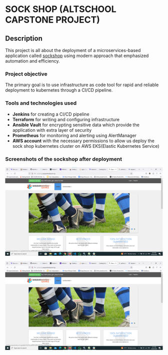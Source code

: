 # SOCK SHOP (ALTSCHOOL CAPSTONE PROJECT)

## Description

This project is all about the deployment of a microservices-based application called [sockshop](https://github.com/microservices-demo/microservices-demo/blob/master/deploy/kubernetes/helm-chart/values.yaml) using modern approach that emphasized automation and efficiency.

### Project objective
The primary goal is to use infrastructure as code tool for rapid and reliable deployment to kubernetes through a CI/CD pipeline.

### Tools and technologies used
- **Jenkins** for creating a CI/CD pipeline
- **Terraform** for writing and configuring infrastructure
- **Ansible Vault** for encrypting sensitive data which provide the application with extra layer of security
- **Prometheus** for monitoring and alerting using AlertManager
- **AWS account** with the necessary permissions to allow us deploy the sock shop kubernetes cluster on AWS EKS(Elastic Kubernetes Service)

### Screenshots of the sockshop after deployment

![Screenshot sockshop](https://github.com/codedken/altschool-capstone-project/blob/main/sockshop_screenshot1.png?raw=true)

![Screenshot grafana prometheus](https://github.com/codedken/altschool-capstone-project/blob/main/sockshop_screenshot1.png?raw=true)



  





